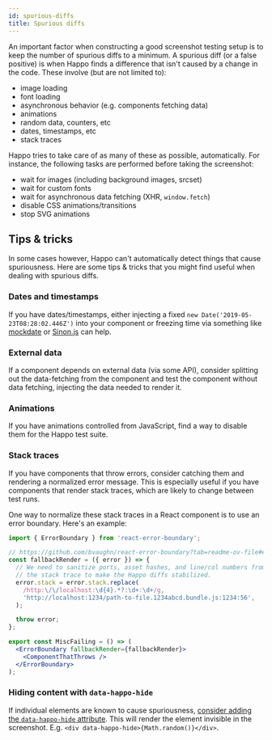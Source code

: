 ```yaml
---
id: spurious-diffs
title: Spurious diffs
---
```


An important factor when constructing a good screenshot testing setup is to keep
the number of spurious diffs to a minimum. A spurious diff (or a false positive)
is when Happo finds a difference that isn't caused by a change in the code.
These involve (but are not limited to):

- image loading
- font loading
- asynchronous behavior (e.g. components fetching data)
- animations
- random data, counters, etc
- dates, timestamps, etc
- stack traces

Happo tries to take care of as many of these as possible, automatically. For
instance, the following tasks are performed before taking the screenshot:

- wait for images (including background images, srcset)
- wait for custom fonts
- wait for asynchronous data fetching (XHR, `window.fetch`)
- disable CSS animations/transitions
- stop SVG animations

## Tips & tricks

In some cases however, Happo can't automatically detect things that cause
spuriousness. Here are some tips & tricks that you might find useful when
dealing with spurious diffs.

### Dates and timestamps

If you have dates/timestamps, either injecting a fixed
`new Date('2019-05-23T08:28:02.446Z')` into your component or freezing time via
something like [mockdate](https://www.npmjs.com/package/mockdate) or
[Sinon.js](https://sinonjs.org/) can help.

### External data

If a component depends on external data (via some API), consider splitting out
the data-fetching from the component and test the component without data
fetching, injecting the data needed to render it.

### Animations

If you have animations controlled from JavaScript, find a way to disable them
for the Happo test suite.

### Stack traces

If you have components that throw errors, consider catching them and rendering a
normalized error message. This is especially useful if you have components that
render stack traces, which are likely to change between test runs.

One way to normalize these stack traces in a React component is to use an error
boundary. Here's an example:

```jsx
import { ErrorBoundary } from 'react-error-boundary';

// https://github.com/bvaughn/react-error-boundary?tab=readme-ov-file#errorboundary-with-fallbackrender-prop
const fallbackRender = ({ error }) => {
  // We need to sanitize ports, asset hashes, and line/col numbers from
  // the stack trace to make the Happo diffs stabilized.
  error.stack = error.stack.replace(
    /http:\/\/localhost:\d{4}.*?:\d+:\d+/g,
    'http://localhost:1234/path-to-file.1234abcd.bundle.js:1234:56',
  );

  throw error;
};

export const MiscFailing = () => (
  <ErrorBoundary fallbackRender={fallbackRender}>
    <ComponentThatThrows />
  </ErrorBoundary>
);
```

### Hiding content with `data-happo-hide`

If individual elements are known to cause spuriousness,
[consider adding the `data-happo-hide` attribute](hiding-content.md). This will
render the element invisible in the screenshot. E.g.
`<div data-happo-hide>{Math.random()}</div>`.

